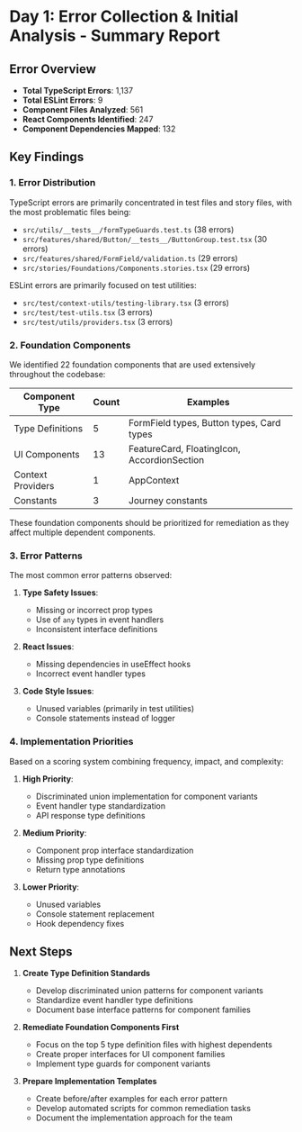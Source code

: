 # Day 1: Error Collection & Initial Analysis - Summary Report

## Error Overview
- **Total TypeScript Errors**: 1,137
- **Total ESLint Errors**: 9
- **Component Files Analyzed**: 561
- **React Components Identified**: 247
- **Component Dependencies Mapped**: 132

## Key Findings

### 1. Error Distribution
TypeScript errors are primarily concentrated in test files and story files, with the most problematic files being:
- `src/utils/__tests__/formTypeGuards.test.ts` (38 errors)
- `src/features/shared/Button/__tests__/ButtonGroup.test.tsx` (30 errors)
- `src/features/shared/FormField/validation.ts` (29 errors)
- `src/stories/Foundations/Components.stories.tsx` (29 errors)

ESLint errors are primarily focused on test utilities:
- `src/test/context-utils/testing-library.tsx` (3 errors)
- `src/test/test-utils.tsx` (3 errors)
- `src/test/utils/providers.tsx` (3 errors)

### 2. Foundation Components
We identified 22 foundation components that are used extensively throughout the codebase:

| Component Type | Count | Examples |
|----------------|-------|----------|
| Type Definitions | 5 | FormField types, Button types, Card types |
| UI Components | 13 | FeatureCard, FloatingIcon, AccordionSection |
| Context Providers | 1 | AppContext |
| Constants | 3 | Journey constants |

These foundation components should be prioritized for remediation as they affect multiple dependent components.

### 3. Error Patterns
The most common error patterns observed:

1. **Type Safety Issues**:
   - Missing or incorrect prop types
   - Use of `any` types in event handlers
   - Inconsistent interface definitions

2. **React Issues**:
   - Missing dependencies in useEffect hooks
   - Incorrect event handler types

3. **Code Style Issues**:
   - Unused variables (primarily in test utilities)
   - Console statements instead of logger

### 4. Implementation Priorities
Based on a scoring system combining frequency, impact, and complexity:

1. **High Priority**:
   - Discriminated union implementation for component variants
   - Event handler type standardization
   - API response type definitions

2. **Medium Priority**:
   - Component prop interface standardization
   - Missing prop type definitions
   - Return type annotations

3. **Lower Priority**:
   - Unused variables
   - Console statement replacement
   - Hook dependency fixes

## Next Steps

1. **Create Type Definition Standards**
   - Develop discriminated union patterns for component variants
   - Standardize event handler type definitions
   - Document base interface patterns for component families

2. **Remediate Foundation Components First**
   - Focus on the top 5 type definition files with highest dependents
   - Create proper interfaces for UI component families
   - Implement type guards for component variants

3. **Prepare Implementation Templates**
   - Create before/after examples for each error pattern
   - Develop automated scripts for common remediation tasks
   - Document the implementation approach for the team 